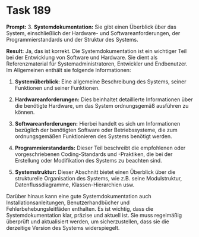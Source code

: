 # Task 189

**Prompt:** 3. **Systemdokumentation:** Sie gibt einen Überblick über das System, einschließlich der Hardware- und Softwareanforderungen, der Programmierstandards und der Struktur des Systems.

**Result:**
Ja, das ist korrekt. Die Systemdokumentation ist ein wichtiger Teil bei der Entwicklung von Software und Hardware. Sie dient als Referenzmaterial für Systemadministratoren, Entwickler und Endbenutzer. Im Allgemeinen enthält sie folgende Informationen:

1. **Systemüberblick:** Eine allgemeine Beschreibung des Systems, seiner Funktionen und seiner Funktionen.
   
2. **Hardwareanforderungen:** Dies beinhaltet detaillierte Informationen über die benötigte Hardware, um das System ordnungsgemäß ausführen zu können.
   
3. **Softwareanforderungen:** Hierbei handelt es sich um Informationen bezüglich der benötigten Software oder Betriebssysteme, die zum ordnungsgemäßen Funktionieren des Systems benötigt werden.
   
4. **Programmierstandards:** Dieser Teil beschreibt die empfohlenen oder vorgeschriebenen Coding-Standards und -Praktiken, die bei der Erstellung oder Modifikation des Systems zu beachten sind. 

5. **Systemstruktur:** Dieser Abschnitt bietet einen Überblick über die strukturelle Organisation des Systems, wie z.B. seine Modulstruktur, Datenflussdiagramme, Klassen-Hierarchien usw. 

Darüber hinaus kann eine gute Systemdokumentation auch Installationsanleitungen, Benutzerhandbücher und Fehlerbehebungsleitfäden enthalten. Es ist wichtig, dass die Systemdokumentation klar, präzise und aktuell ist. Sie muss regelmäßig überprüft und aktualisiert werden, um sicherzustellen, dass sie die derzeitige Version des Systems widerspiegelt.
